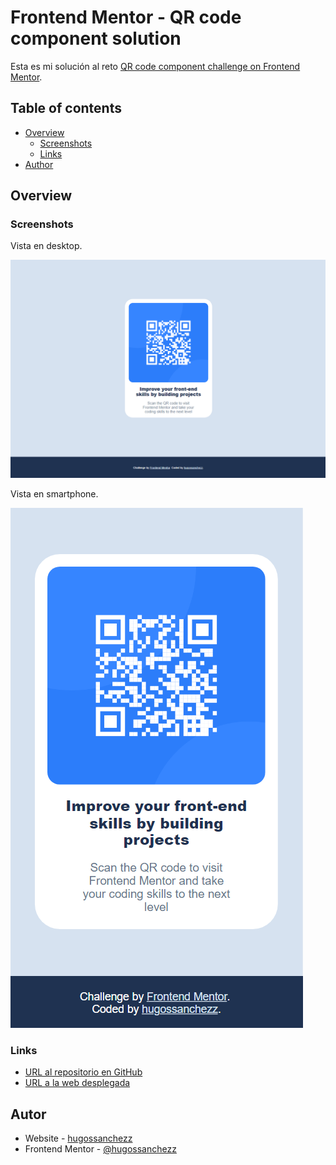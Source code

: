 # Frontend Mentor - QR code component solution

Esta es mi solución al reto [QR code component challenge on Frontend Mentor](https://www.frontendmentor.io/challenges/qr-code-component-iux_sIO_H). 

## Table of contents

- [Overview](#overview)
  - [Screenshots](#screenshots)
  - [Links](#links)
- [Author](#author)


## Overview

### Screenshots

Vista en desktop.

![](./design/desktop-design.png)

Vista en smartphone.

![](./design/mobile-design.png)


### Links

- [URL al repositorio en GitHub](https://github.com/hugossanchezz/Proyectos/tree/main/FrontendMentor/QR-code-component)
- [URL a la web desplegada](https://qr-card-hugossanchezz.netlify.app/)


## Autor

- Website - [hugossanchezz](https://github.com/hugossanchezz)
- Frontend Mentor - [@hugossanchezz](https://www.frontendmentor.io/profile/hugossanchezz)

